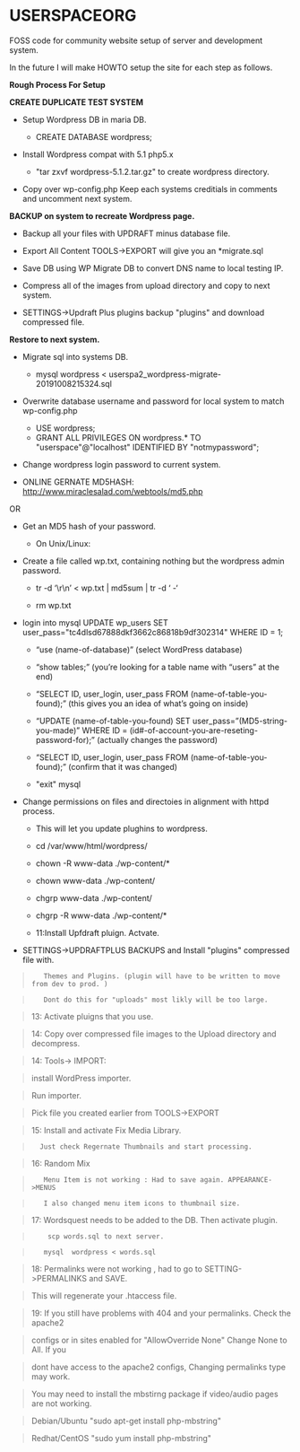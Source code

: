 # USERSPACEORG

FOSS code for community website setup of server and development system. 

In the future I will make HOWTO setup the site  for each step as follows. 

**Rough Process For Setup**

**CREATE DUPLICATE TEST SYSTEM**

* Setup Wordpress DB in maria DB. 
    * CREATE DATABASE wordpress;

* Install Wordpress compat with 5.1 php5.x
    * "tar zxvf wordpress-5.1.2.tar.gz" to create wordpress directory.

* Copy over wp-config.php Keep each systems creditials in comments and uncomment next system.

**BACKUP on system to recreate Wordpress page.**

  * Backup all your files with UPDRAFT minus database file.

  * Export All Content TOOLS->EXPORT  will give you an *migrate<TIMESTAMP>.sql

  * Save DB using WP Migrate DB to convert DNS name to local testing IP.

  * Compress all of the images from upload directory and copy to next system.

  * SETTINGS->Updraft Plus plugins backup "plugins" and download compressed file.

**Restore to next system.**

  * Migrate sql into systems DB.  
    * mysql  wordpress < userspa2_wordpress-migrate-20191008215324.sql 

  * Overwrite database username and password for local system to match wp-config.php   
    * USE wordpress;
    * GRANT ALL PRIVILEGES ON wordpress.* TO "userspace"@"localhost" IDENTIFIED BY "notmypassword";

  * Change wordpress login password to current system.  

  * ONLINE GERNATE MD5HASH: http://www.miraclesalad.com/webtools/md5.php

   OR

  * Get an MD5 hash of your password.

     * On Unix/Linux:

  * Create a file called wp.txt, containing nothing but the wordpress admin password.

     * tr -d ‘\r\n’ < wp.txt | md5sum | tr -d ‘ -‘

     * rm wp.txt    

  * login into mysql  UPDATE wp_users SET user_pass="tc4dlsd67888dkf3662c86818b9df302314" WHERE ID = 1;

     * “use (name-of-database)” (select WordPress database)

     * “show tables;” (you’re looking for a table name with “users” at the end)

     * “SELECT ID, user_login, user_pass FROM (name-of-table-you-found);” (this gives you an idea of what’s going on inside)

     * “UPDATE (name-of-table-you-found) SET user_pass=”(MD5-string-you-made)” WHERE ID = (id#-of-account-you-are-reseting-password-for);” (actually changes the password)

     * “SELECT ID, user_login, user_pass FROM (name-of-table-you-found);” (confirm that it was changed)

     * "exit" mysql
      
  * Change permissions on files and directoies in alignment with httpd process.

     * This will let you update plughins to wordpress. 

     * cd /var/www/html/wordpress/

     * chown -R www-data ./wp-content/*

     * chown  www-data ./wp-content/

     * chgrp  www-data ./wp-content/

     * chgrp -R  www-data ./wp-content/*    

     * 11:Install Upfdraft pluign. Actvate.

 * SETTINGS->UPDRAFTPLUS BACKUPS and Install "plugins" compressed file with.

>        Themes and Plugins. (plugin will have to be written to move from dev to prod. ) 

>        Dont do this for "uploads" most likly will be too large. 

> 13: Activate pluigns that you use.        

> 14: Copy over compressed file images to the Upload directory and decompress.
       
> 14: Tools-> IMPORT:

>   install WordPress importer. 

>   Run importer.

>   Pick file you created earlier from TOOLS->EXPORT
   
> 15: Install and activate Fix Media Library.  

>       Just check Regernate Thumbnails and start processing.
       
> 16: Random Mix

>        Menu Item is not working : Had to save again. APPEARANCE->MENUS

>        I also changed menu item icons to thumbnail size. 
        
> 17: Wordsquest needs to be added to the DB. Then activate plugin.

>         scp words.sql to next server.  

>        mysql  wordpress < words.sql
   
> 18: Permalinks were not working , had to go to SETTING->PERMALINKS and SAVE.

>    This will regenerate your .htaccess file. 
  
> 19: If you still have problems with 404 and your permalinks. Check the apache2

> configs or in sites enabled for "AllowOverride None" Change None to All. If you

> dont have access to the apache2 configs, Changing permalinks type may work. 

> You may need to install the mbstirng package if video/audio pages are not working.

> Debian/Ubuntu "sudo apt-get install php-mbstring"

> Redhat/CentOS "sudo yum install php-mbstring"


